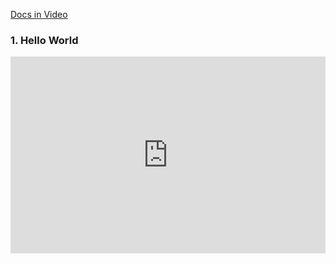
[Docs in Video](https://github.com/punicasuite/smartcontract-tutorials/tree/master/docs-cn)

### 1. Hello World

<iframe frameborder="0" src="https://v.qq.com/x/page/b07914b7fxc.html" allowFullScreen="true" width="100%" height="315"></iframe>